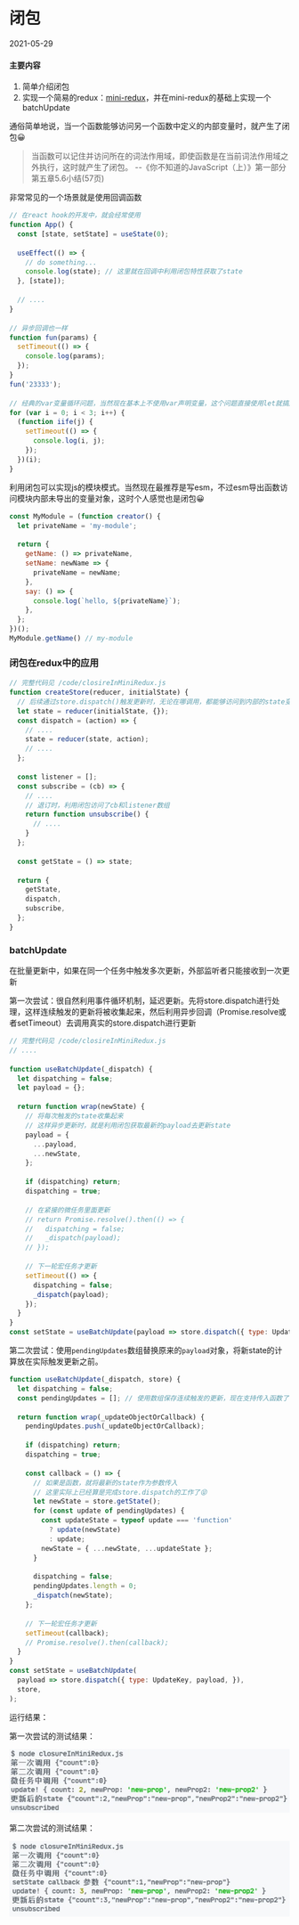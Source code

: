 # 闭包
2021-05-29

#### 主要内容

1. 简单介绍闭包
2. 实现一个简易的redux：[mini-redux](./code/closureInMiniRedux.js)，并在mini-redux的基础上实现一个batchUpdate
<!-- 3. 利用闭包封装一个简单的模块 -->

通俗简单地说，当一个函数能够访问另一个函数中定义的内部变量时，就产生了闭包😀

> 当函数可以记住并访问所在的词法作用域，即使函数是在当前词法作用域之外执行，这时就产生了闭包。 --《你不知道的JavaScript（上）》第一部分第五章5.6小结(57页)

非常常见的一个场景就是使用回调函数

```js
// 在react hook的开发中，就会经常使用
function App() {
  const [state, setState] = useState(0);

  useEffect(() => {
    // do something...
    console.log(state); // 这里就在回调中利用闭包特性获取了state
  }, [state]);

  // ....
}

// 异步回调也一样
function fun(params) {
  setTimeout(() => {
    console.log(params);
  });
}
fun('23333');

// 经典的var变量循环问题，当然现在基本上不使用var声明变量，这个问题直接使用let就搞定
for (var i = 0; i < 3; i++) {
  (function iife(j) {
    setTimeout(() => {
      console.log(i, j);
    });
  })(i);
}
```

利用闭包可以实现js的模块模式。当然现在最推荐是写esm，不过esm导出函数访问模块内部未导出的变量对象，这时个人感觉也是闭包😀

```js
const MyModule = (function creator() {
  let privateName = 'my-module';

  return {
    getName: () => privateName,
    setName: newName => {
      privateName = newName;
    },
    say: () => {
      console.log(`hello, ${privateName}`);
    },
  };
})();
MyModule.getName() // my-module
```

### 闭包在redux中的应用

```js
// 完整代码见 /code/closireInMiniRedux.js
function createStore(reducer, initialState) {
  // 后续通过store.dispatch()触发更新时，无论在哪调用，都能够访问到内部的state变量
  let state = reducer(initialState, {});
  const dispatch = (action) => {
    // ....
    state = reducer(state, action);
    // ....
  };
  
  const listener = [];
  const subscribe = (cb) => {
    // ....
    // 退订时，利用闭包访问了cb和listener数组
    return function unsubscribe() {
      // ....
    }
  };

  const getState = () => state;

  return {
    getState,
    dispatch,
    subscribe,
  };
}
```

### batchUpdate

在批量更新中，如果在同一个任务中触发多次更新，外部监听者只能接收到一次更新

第一次尝试：很自然利用事件循环机制，延迟更新。先将store.dispatch进行处理，这样连续触发的更新将被收集起来，然后利用异步回调（Promise.resolve或者setTimeout）去调用真实的store.dispatch进行更新

```js
// 完整代码见 /code/closireInMiniRedux.js
// ....

function useBatchUpdate(_dispatch) {
  let dispatching = false;
  let payload = {};

  return function wrap(newState) {
    // 将每次触发的state收集起来
    // 这样异步更新时，就是利用闭包获取最新的payload去更新state
    payload = {
      ...payload,
      ...newState,
    };

    if (dispatching) return;
    dispatching = true;

    // 在紧接的微任务里面更新
    // return Promise.resolve().then(() => {
    //   dispatching = false;
    //   _dispatch(payload);
    // });

    // 下一轮宏任务才更新
    setTimeout(() => {
      dispatching = false;
      _dispatch(payload);
    });
  }
}
const setState = useBatchUpdate(payload => store.dispatch({ type: UpdateKey, payload, }));
```

第二次尝试：使用`pendingUpdates`数组替换原来的`payload`对象，将新state的计算放在实际触发更新之前。

```js
function useBatchUpdate(_dispatch, store) {
  let dispatching = false;
  const pendingUpdates = []; // 使用数组保存连续触发的更新，现在支持传入函数了

  return function wrap(_updateObjectOrCallback) {
    pendingUpdates.push(_updateObjectOrCallback);

    if (dispatching) return;
    dispatching = true;

    const callback = () => {
      // 如果是函数，就将最新的state作为参数传入
      // 这里实际上已经算是完成store.dispatch的工作了😝
      let newState = store.getState();
      for (const update of pendingUpdates) {
        const updateState = typeof update === 'function'
          ? update(newState)
          : update;
        newState = { ...newState, ...updateState };
      }

      dispatching = false;
      pendingUpdates.length = 0;
      _dispatch(newState);
    };

    // 下一轮宏任务才更新
    setTimeout(callback);
    // Promise.resolve().then(callback);
  }
}
const setState = useBatchUpdate(
  payload => store.dispatch({ type: UpdateKey, payload, }),
  store,
);
```

运行结果：

第一次尝试的测试结果：

![wdnmd，图片又挂了](./img/batch-update-result.jpg 'result')

第二次尝试的测试结果：

![wdnmd，图片又挂了](./img/batch-update-result2.jpg 'result')
